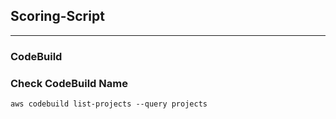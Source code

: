 ## Scoring-Script
---
### CodeBuild
### Check CodeBuild Name
```
aws codebuild list-projects --query projects 
```